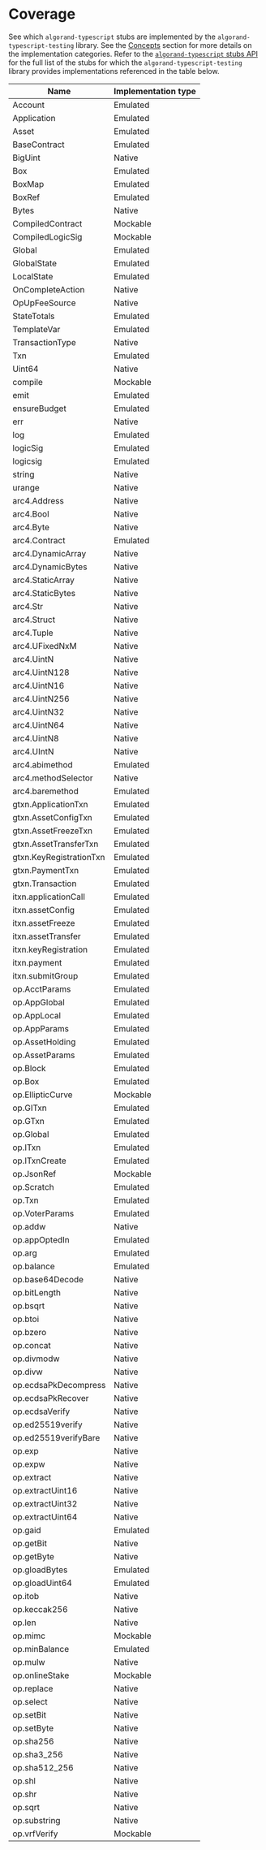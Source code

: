 # Coverage

See which `algorand-typescript` stubs are implemented by the `algorand-typescript-testing` library. See the [Concepts](testing-guide/concepts.md#types-of-algorand-typescript-stub-implementations) section for more details on the implementation categories. Refer to the [`algorand-typescript` stubs API](api.md) for the full list of the stubs for which the `algorand-typescript-testing` library provides implementations referenced in the table below.

| Name                    | Implementation type |
| ----------------------- | ------------------- |
| Account                 | Emulated            |
| Application             | Emulated            |
| Asset                   | Emulated            |
| BaseContract            | Emulated            |
| BigUint                 | Native              |
| Box                     | Emulated            |
| BoxMap                  | Emulated            |
| BoxRef                  | Emulated            |
| Bytes                   | Native              |
| CompiledContract        | Mockable            |
| CompiledLogicSig        | Mockable            |
| Global                  | Emulated            |
| GlobalState             | Emulated            |
| LocalState              | Emulated            |
| OnCompleteAction        | Native              |
| OpUpFeeSource           | Native              |
| StateTotals             | Emulated            |
| TemplateVar             | Emulated            |
| TransactionType         | Native              |
| Txn                     | Emulated            |
| Uint64                  | Native              |
| compile                 | Mockable            |
| emit                    | Emulated            |
| ensureBudget            | Emulated            |
| err                     | Native              |
| log                     | Emulated            |
| logicSig                | Emulated            |
| logicsig                | Emulated            |
| string                  | Native              |
| urange                  | Native              |
| arc4.Address            | Native              |
| arc4.Bool               | Native              |
| arc4.Byte               | Native              |
| arc4.Contract           | Emulated            |
| arc4.DynamicArray       | Native              |
| arc4.DynamicBytes       | Native              |
| arc4.StaticArray        | Native              |
| arc4.StaticBytes        | Native              |
| arc4.Str                | Native              |
| arc4.Struct             | Native              |
| arc4.Tuple              | Native              |
| arc4.UFixedNxM          | Native              |
| arc4.UintN              | Native              |
| arc4.UintN128           | Native              |
| arc4.UintN16            | Native              |
| arc4.UintN256           | Native              |
| arc4.UintN32            | Native              |
| arc4.UintN64            | Native              |
| arc4.UintN8             | Native              |
| arc4.UIntN              | Native              |
| arc4.abimethod          | Emulated            |
| arc4.methodSelector     | Native              |
| arc4.baremethod         | Emulated            |
| gtxn.ApplicationTxn     | Emulated            |
| gtxn.AssetConfigTxn     | Emulated            |
| gtxn.AssetFreezeTxn     | Emulated            |
| gtxn.AssetTransferTxn   | Emulated            |
| gtxn.KeyRegistrationTxn | Emulated            |
| gtxn.PaymentTxn         | Emulated            |
| gtxn.Transaction        | Emulated            |
| itxn.applicationCall    | Emulated            |
| itxn.assetConfig        | Emulated            |
| itxn.assetFreeze        | Emulated            |
| itxn.assetTransfer      | Emulated            |
| itxn.keyRegistration    | Emulated            |
| itxn.payment            | Emulated            |
| itxn.submitGroup        | Emulated            |
| op.AcctParams           | Emulated            |
| op.AppGlobal            | Emulated            |
| op.AppLocal             | Emulated            |
| op.AppParams            | Emulated            |
| op.AssetHolding         | Emulated            |
| op.AssetParams          | Emulated            |
| op.Block                | Emulated            |
| op.Box                  | Emulated            |
| op.EllipticCurve        | Mockable            |
| op.GITxn                | Emulated            |
| op.GTxn                 | Emulated            |
| op.Global               | Emulated            |
| op.ITxn                 | Emulated            |
| op.ITxnCreate           | Emulated            |
| op.JsonRef              | Mockable            |
| op.Scratch              | Emulated            |
| op.Txn                  | Emulated            |
| op.VoterParams          | Emulated            |
| op.addw                 | Native              |
| op.appOptedIn           | Emulated            |
| op.arg                  | Emulated            |
| op.balance              | Emulated            |
| op.base64Decode         | Native              |
| op.bitLength            | Native              |
| op.bsqrt                | Native              |
| op.btoi                 | Native              |
| op.bzero                | Native              |
| op.concat               | Native              |
| op.divmodw              | Native              |
| op.divw                 | Native              |
| op.ecdsaPkDecompress    | Native              |
| op.ecdsaPkRecover       | Native              |
| op.ecdsaVerify          | Native              |
| op.ed25519verify        | Native              |
| op.ed25519verifyBare    | Native              |
| op.exp                  | Native              |
| op.expw                 | Native              |
| op.extract              | Native              |
| op.extractUint16        | Native              |
| op.extractUint32        | Native              |
| op.extractUint64        | Native              |
| op.gaid                 | Emulated            |
| op.getBit               | Native              |
| op.getByte              | Native              |
| op.gloadBytes           | Emulated            |
| op.gloadUint64          | Emulated            |
| op.itob                 | Native              |
| op.keccak256            | Native              |
| op.len                  | Native              |
| op.mimc                 | Mockable            |
| op.minBalance           | Emulated            |
| op.mulw                 | Native              |
| op.onlineStake          | Mockable            |
| op.replace              | Native              |
| op.select               | Native              |
| op.setBit               | Native              |
| op.setByte              | Native              |
| op.sha256               | Native              |
| op.sha3_256             | Native              |
| op.sha512_256           | Native              |
| op.shl                  | Native              |
| op.shr                  | Native              |
| op.sqrt                 | Native              |
| op.substring            | Native              |
| op.vrfVerify            | Mockable            |
